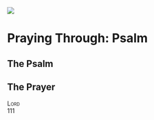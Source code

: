 <img class="intro-right" src="/images/art-paris-psalter.jpg">

# Praying Through: Psalm

## The Psalm

## The Prayer

<div style="font-variant: small-caps;">
Lord
</div>

<div class="poetry">

</div>
 111
